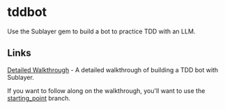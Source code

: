 # tddbot
Use the Sublayer gem to build a bot to practice TDD with an LLM.

## Links
[Detailed Walkthrough](https://docs.sublayer.com/docs/guides/tdd_bot) - A
detailed walkthrough of building a TDD bot with Sublayer.

If you want to follow along on the walkthrough, you'll want to use the [starting_point](https://github.com/sublayerapp/tddbot/tree/starting_point) branch.
